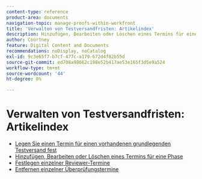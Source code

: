 ```yaml
---
content-type: reference
product-area: documents
navigation-topic: manage-proofs-within-workfront
title: 'Verwalten von Testversandfristen: Artikelindex'
description: Hinzufügen, Bearbeiten oder Löschen eines Termins für eine Phase
author: Courtney
feature: Digital Content and Documents
recommendations: noDisplay, noCatalog
exl-id: 9c3e65f7-b7cf-477c-a179-672d4f82b55d
source-git-commit: ed708a98662c198e52b417ae53e165f3d5e9a524
workflow-type: tm+mt
source-wordcount: '44'
ht-degree: 0%

---
```


# Verwalten von Testversandfristen: Artikelindex

* [Legen Sie einen Termin für einen vorhandenen grundlegenden Testversand fest](../../../../review-and-approve-work/proofing/managing-proofs-within-workfront/manage-proof-deadlines/set-deadline-basic-proof.md)
* [Hinzufügen, Bearbeiten oder Löschen eines Termins für eine Phase](../../../../review-and-approve-work/proofing/managing-proofs-within-workfront/manage-proof-deadlines/add-edit-delete-deadline.md)
* [Festlegen einzelner Reviewer-Termine](../../../../review-and-approve-work/proofing/managing-proofs-within-workfront/manage-proof-deadlines/set-individual-deadlines.md)
* [Entfernen einzelner Überprüfungstermine](../../../../review-and-approve-work/proofing/managing-proofs-within-workfront/manage-proof-deadlines/remove-individual-deadlines.md)
